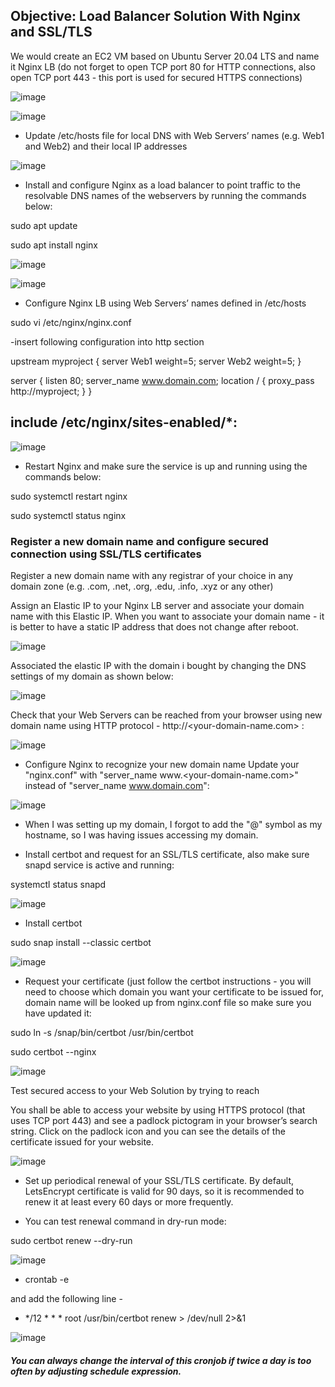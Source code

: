 ## Objective: Load Balancer Solution With Nginx and SSL/TLS

We would create an EC2 VM based on Ubuntu Server 20.04 LTS and name it Nginx LB (do not forget to open TCP port 80 for HTTP connections, also open TCP port 443 - this port is used for secured HTTPS connections)

![image](https://user-images.githubusercontent.com/40290711/128929531-201dd521-c53f-44ad-9181-8d59c6f04f0e.png)


![image](https://user-images.githubusercontent.com/40290711/128929571-7f984926-cafa-4fa6-a6a9-8fff3cec50c8.png)


- Update /etc/hosts file for local DNS with Web Servers’ names (e.g. Web1 and Web2) and their local IP addresses

![image](https://user-images.githubusercontent.com/40290711/128929662-b52bf3b8-9de9-402f-847f-e21bedf9e5ed.png)

- Install and configure Nginx as a load balancer to point traffic to the resolvable DNS names of the webservers by running the commands below:

sudo apt update

sudo apt install nginx

![image](https://user-images.githubusercontent.com/40290711/128930066-a7e3ba47-2ac6-4ebf-a8b9-23e93b457606.png)

![image](https://user-images.githubusercontent.com/40290711/128930104-43edf720-6a84-4650-9301-545fa41e740b.png)

- Configure Nginx LB using Web Servers’ names defined in /etc/hosts

sudo vi /etc/nginx/nginx.conf

-insert following configuration into http section

upstream myproject { server Web1 weight=5; server Web2 weight=5; }

server { listen 80; server_name www.domain.com; location / { proxy_pass http://myproject; } }

## include /etc/nginx/sites-enabled/*:

![image](https://user-images.githubusercontent.com/40290711/128933178-a4ae4130-04a9-4fd1-bae6-c4d603b63ad7.png)

- Restart Nginx and make sure the service is up and running using the commands below:

sudo systemctl restart nginx

sudo systemctl status nginx

### Register a new domain name and configure secured connection using SSL/TLS certificates

Register a new domain name with any registrar of your choice in any domain zone (e.g. .com, .net, .org, .edu, .info, .xyz or any other)

Assign an Elastic IP to your Nginx LB server and associate your domain name with this Elastic IP. When you want to associate your domain name - it is better to have a static IP address that does not change after reboot.

![image](https://user-images.githubusercontent.com/40290711/128933582-60d6e8d0-fda8-4220-a8a4-21d6d6327998.png)

Associated the elastic IP with the domain i bought by changing the DNS settings of my domain as shown below:

![image](https://user-images.githubusercontent.com/40290711/128933666-df6b89a4-d168-4add-9b87-78c6aa605e62.png)

Check that your Web Servers can be reached from your browser using new domain name using HTTP protocol - http://<your-domain-name.com> :

![image](https://user-images.githubusercontent.com/40290711/128933777-aa1fff15-fbfa-44b5-ba9f-ac3a0df77ad2.png)

- Configure Nginx to recognize your new domain name Update your "nginx.conf" with "server_name www.<your-domain-name.com>" instead of "server_name www.domain.com":

![image](https://user-images.githubusercontent.com/40290711/128933877-7c2a8846-69fa-4477-a0a4-be2a11cfab28.png)

- When I was setting up my domain, I forgot to add the "@" symbol as my hostname, so I was having issues accessing my domain.

- Install certbot and request for an SSL/TLS certificate, also make sure snapd service is active and running:

systemctl status snapd

![image](https://user-images.githubusercontent.com/40290711/128933978-4287aa07-c4d3-47f1-a931-9472d78cfb45.png)

- Install certbot

sudo snap install --classic certbot

![image](https://user-images.githubusercontent.com/40290711/128934185-e17056aa-9700-4a94-994d-610d57ae6872.png)

- Request your certificate (just follow the certbot instructions - you will need to choose which domain you want your certificate to be issued for, domain name will be looked up from nginx.conf file so make sure you have updated it:

sudo ln -s /snap/bin/certbot /usr/bin/certbot

sudo certbot --nginx

![image](https://user-images.githubusercontent.com/40290711/128934304-8d4e2864-5fa4-4a8e-bbda-b4ae53cc41c1.png)

Test secured access to your Web Solution by trying to reach

You shall be able to access your website by using HTTPS protocol (that uses TCP port 443) and see a padlock pictogram in your browser’s search string. Click on the padlock icon and you can see the details of the certificate issued for your website.

![image](https://user-images.githubusercontent.com/40290711/128934449-9798505a-baab-427a-bc76-bb36c876e16c.png)

- Set up periodical renewal of your SSL/TLS certificate. By default, LetsEncrypt certificate is valid for 90 days, so it is recommended to renew it at least every 60 days or more frequently.

- You can test renewal command in dry-run mode:

sudo certbot renew --dry-run

![image](https://user-images.githubusercontent.com/40290711/128934577-8a1a6cee-0179-4386-8e6f-7adc67539cdd.png)

- crontab -e

and add the following line -

* */12 * * * root /usr/bin/certbot renew > /dev/null 2>&1

![image](https://user-images.githubusercontent.com/40290711/128934673-783bffa2-49f7-42fe-90d3-364f007da57e.png)

##### You can always change the interval of this cronjob if twice a day is too often by adjusting schedule expression.

